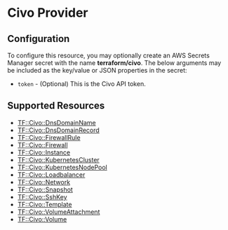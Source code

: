 # Civo Provider

## Configuration

To configure this resource, you may optionally create an AWS Secrets Manager secret with the name **terraform/civo**. The below arguments may be included as the key/value or JSON properties in the secret:

* `token` - (Optional) This is the Civo API token.

## Supported Resources

* [TF::Civo::DnsDomainName](../resources/civo/TF-Civo-DnsDomainName/docs/README.md)
* [TF::Civo::DnsDomainRecord](../resources/civo/TF-Civo-DnsDomainRecord/docs/README.md)
* [TF::Civo::FirewallRule](../resources/civo/TF-Civo-FirewallRule/docs/README.md)
* [TF::Civo::Firewall](../resources/civo/TF-Civo-Firewall/docs/README.md)
* [TF::Civo::Instance](../resources/civo/TF-Civo-Instance/docs/README.md)
* [TF::Civo::KubernetesCluster](../resources/civo/TF-Civo-KubernetesCluster/docs/README.md)
* [TF::Civo::KubernetesNodePool](../resources/civo/TF-Civo-KubernetesNodePool/docs/README.md)
* [TF::Civo::Loadbalancer](../resources/civo/TF-Civo-Loadbalancer/docs/README.md)
* [TF::Civo::Network](../resources/civo/TF-Civo-Network/docs/README.md)
* [TF::Civo::Snapshot](../resources/civo/TF-Civo-Snapshot/docs/README.md)
* [TF::Civo::SshKey](../resources/civo/TF-Civo-SshKey/docs/README.md)
* [TF::Civo::Template](../resources/civo/TF-Civo-Template/docs/README.md)
* [TF::Civo::VolumeAttachment](../resources/civo/TF-Civo-VolumeAttachment/docs/README.md)
* [TF::Civo::Volume](../resources/civo/TF-Civo-Volume/docs/README.md)